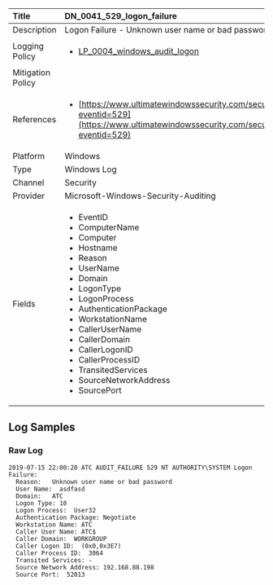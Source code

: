 | Title             | DN_0041_529_logon_failure                                                                                                      |
|:------------------|:-----------------------------------------------------------------------------------------------------------------|
| Description       | Logon Failure - Unknown user name or bad password                                                                                                |
| Logging Policy    | <ul><li>[LP_0004_windows_audit_logon](../Logging_Policies/LP_0004_windows_audit_logon.md)</li></ul> |
| Mitigation Policy | <ul></ul> |
| References     		| <ul><li>[https://www.ultimatewindowssecurity.com/securitylog/encyclopedia/event.aspx?eventid=529](https://www.ultimatewindowssecurity.com/securitylog/encyclopedia/event.aspx?eventid=529)</li></ul>                                  |
| Platform       		| Windows   |
| Type           		| Windows Log 		| 
| Channel        		| Security    |
| Provider       		| Microsoft-Windows-Security-Auditing   |
| Fields         		| <ul><li>EventID</li><li>ComputerName</li><li>Computer</li><li>Hostname</li><li>Reason</li><li>UserName</li><li>Domain</li><li>LogonType</li><li>LogonProcess</li><li>AuthenticationPackage</li><li>WorkstationName</li><li>CallerUserName</li><li>CallerDomain</li><li>CallerLogonID</li><li>CallerProcessID</li><li>TransitedServices</li><li>SourceNetworkAddress</li><li>SourcePort</li></ul>                                               |


## Log Samples

### Raw Log

```
2019-07-15 22:00:20 ATC AUDIT_FAILURE 529 NT AUTHORITY\SYSTEM Logon Failure:
  Reason:   Unknown user name or bad password
  User Name:  asdfasd
  Domain:   ATC
  Logon Type: 10
  Logon Process:  User32  
  Authentication Package: Negotiate
  Workstation Name: ATC
  Caller User Name: ATC$
  Caller Domain:  WORKGROUP
  Caller Logon ID:  (0x0,0x3E7)
  Caller Process ID:  3064
  Transited Services: -
  Source Network Address: 192.168.88.198
  Source Port:  52013

```




